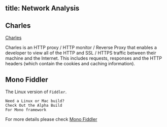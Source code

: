 title: Network Analysis 
---

## Charles

[Charles](http://www.charlesproxy.com/) 

Charles is an HTTP proxy / HTTP monitor / Reverse Proxy that enables a developer to view all of the HTTP and SSL / HTTPS traffic between their machine and the Internet. This includes requests, responses and the HTTP headers (which contain the cookies and caching information).

## Mono Fiddler

The Linux version of `Fiddler`.

	Need a Linux or Mac build?
	Check Out the Alpha Build
	For Mono framework
	
For more details please check [Mono Fiddler](http://fiddler.wikidot.com/mono)
